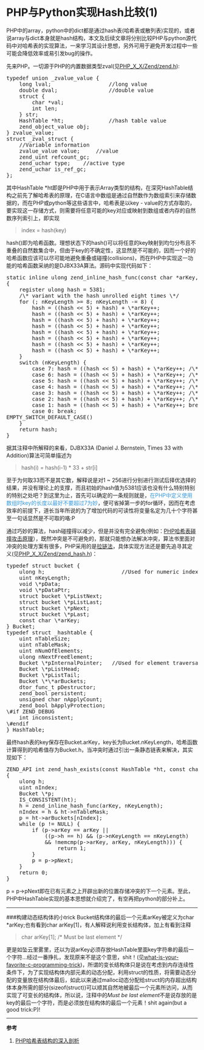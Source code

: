 <conf style='display:none'>
title: PHP与Python实现Hash比较(1)
permalink: http://sniky.github.io/article/Hash-implementation-in-PHP-vs-Python-part-1.html
tags: PHP, Python, Hash
author: rainy
datetime: 201305181157
</conf>

PHP与Python实现Hash比较(1)
====

PHP中的array，python中的dict都是通过hash表(哈希表或散列表)实现的，或者说array与dict本身就是hash结构，本文及后续文章将分别比较PHP与python源代码中对哈希表的实现算法，一来学习其设计思想，另外可用于避免开发过程中一些可能会降低效率或易引发bug的操作。

先来PHP。一切源于PHP的内置数据类型zval(见[PHP_X_X/Zend/zend.h](http://lxr.php.net/xref/PHP_5_4/Zend/zend.h)):
<pre class="prettyprint">
typedef union _zvalue_value {
    long lval;                  //long value
    double dval;                //double value
    struct {
        char *val;
        int len;
    } str;
    HashTable *ht;              //hash table value
    zend_object_value obj;
} zvalue_value;
struct _zval_struct {
    //Variable information
    zvalue_value value;     //value
    zend_uint refcount_gc;
    zend_uchar type;    //active type
    zend_uchar is_ref_gc;
};
</pre>

其中HashTable \*ht即是PHP中用于表示Array类型的结构，在深究HashTable结构之前先了解哈希表的原理，在C语言中数组是通过自然数作为数组索引来存储数据的，而在PHP或python等这些语言中，哈希表是以key - value的方式存取的，要实现这一存储方式，则需要将任意可能的key对应或映射到数组或者内存的自然数序列索引上，即实现

>index = hash(key)

hash()即为哈希函数。理想状态下的hash()可以将任意的key映射到均匀分布且不重叠的自然数集合中，但由于key的不确定性，这显然是不可能的，因而一个好的哈希函数应该可以尽可能地避免重叠或碰撞(collisions)，而在PHP中实现这一功能的哈希函数采纳的是DJBX33A算法。源码中实现代码如下：
<pre class="prettyprint">
static inline ulong zend_inline_hash_func(const char *arKey, uint nKeyLength)
{
    register ulong hash = 5381;
    /\* variant with the hash unrolled eight times \*/
    for (; nKeyLength >= 8; nKeyLength -= 8) {
        hash = ((hash << 5) + hash) + \*arKey++;
        hash = ((hash << 5) + hash) + \*arKey++;
        hash = ((hash << 5) + hash) + \*arKey++;
        hash = ((hash << 5) + hash) + \*arKey++;
        hash = ((hash << 5) + hash) + \*arKey++;
        hash = ((hash << 5) + hash) + \*arKey++;
        hash = ((hash << 5) + hash) + \*arKey++;
        hash = ((hash << 5) + hash) + \*arKey++;
    }
    switch (nKeyLength) {
        case 7: hash = ((hash << 5) + hash) + \*arKey++; /\* fallthrough... \*/
        case 6: hash = ((hash << 5) + hash) + \*arKey++; /\* fallthrough... \*/
        case 5: hash = ((hash << 5) + hash) + \*arKey++; /\* fallthrough... \*/
        case 4: hash = ((hash << 5) + hash) + \*arKey++; /\* fallthrough... \*/
        case 3: hash = ((hash << 5) + hash) + \*arKey++; /\* fallthrough... \*/
        case 2: hash = ((hash << 5) + hash) + \*arKey++; /\* fallthrough... \*/
        case 1: hash = ((hash << 5) + hash) + \*arKey++; break;
        case 0: break;
EMPTY_SWITCH_DEFAULT_CASE()
    }
    return hash;
}
</pre>
据其注释中所解释的来看，DJBX33A (Daniel J. Bernstein, Times 33 with Addition)算法可简单描述为

> hash(i) = hash(i-1) * 33 + str[i]

至于为何取33而不是其它数，解释说是对1 ~ 256进行分别进行测试后择优选择的结果，并没有理论上的支撑，而且初始的hash值为5381应该也没有什么特别特别的特别之处吧？到这里为止，首先可以确定的一条规则就是，<span style="color: #3498db">在PHP中定义使用数组时key的长度以最好不要超过7为妙</span>，便可省掉第一步的for循环，因而在考虑效率的前提下，道长当年所说的为了增加代码的可读性将变量名定为几十个字符甚至一句话显然是不可取的咯:P

通过巧妙的算法，hash碰撞得以减少，但是并没有完全避免(例如：[PHP哈希表碰撞攻击原理](http://blog.codinglabs.org/articles/hash-collisions-attack-on-php.html)），既然冲突是不可避免的，那就只能想办法解决冲突，算法书里面对冲突的处理方案有很多，PHP采用的是[拉链法](http://www.nowamagic.net/academy/detail/3008060g)，具体实现方法还是要先追寻其定义(见[PHP_X_X/Zend/zend_hash.h](http://lxr.php.net/xref/PHP_5_4/Zend/zend_hash.h))：
<pre class="prettyprint">
typedef struct bucket {
    ulong h;                        //Used for numeric indexing
    uint nKeyLength;
    void \*pData;
    void \*pDataPtr;
    struct bucket \*pListNext;
    struct bucket \*pListLast;
    struct bucket \*pNext;
    struct bucket \*pLast;
    const char \*arKey;
} Bucket;
typedef struct _hashtable {
    uint nTableSize;
    uint nTableMask;
    uint nNumOfElements;
    ulong nNextFreeElement;
    Bucket \*pInternalPointer;   //Used for element traversal
    Bucket \*pListHead;
    Bucket \*pListTail;
    Bucket \*\*arBuckets;
    dtor_func_t pDestructor;
    zend_bool persistent;
    unsigned char nApplyCount;
    zend_bool bApplyProtection;
\#if ZEND_DEBUG
    int inconsistent;
\#endif
} HashTable;
</pre>

最终hash表的key保存在Bucket.arKey，key长为Bucket.nKeyLength，哈希函数计算得到的哈希值存为Bucket.h，当冲突时通过引出一条静态链表来解决，其实现如下：
<pre class="prettyprint">
ZEND_API int zend_hash_exists(const HashTable *ht, const char *arKey, uint nKeyLength)
{
    ulong h;
    uint nIndex;
    Bucket \*p;
    IS_CONSISTENT(ht);
    h = zend_inline_hash_func(arKey, nKeyLength);
    nIndex = h & ht->nTableMask;
    p = ht->arBuckets[nIndex];
    while (p != NULL) {
        if (p->arKey == arKey ||
            ((p->h == h) && (p->nKeyLength == nKeyLength) 
            && !memcmp(p->arKey, arKey, nKeyLength))) {
                return 1;
        }
        p = p->pNext;
    }
    return 0;
}
</pre>
p = p->pNext即在已有元素之上开辟出新的位置存储冲突的下一个元素。至此，PHP中HashTable实现的基本思想就介绍完了，有空再把python的部分补上。


----

###构建动态结构体的小trick
Bucket结构体的最后一个元素arKey被定义为char *arKey;也有看到char arKey[1]，有人解释说利用变长结构体，加上有看到注释

> char arKey[1]; /\* Must be last element \*/

更是如坠云里雾里，还以为说arKey必须存放HashTable里面key字符串的最后一个字符…经过一番挣扎，发现原来不是这个意思，shit！(见[what-is-your-favorite-c-programming-trick](http://stackoverflow.com/questions/599365/what-is-your-favorite-c-programming-trick))，所谓的变长结构体只是说在考虑到内存连续性条件下，为了实现结构体内部元素的动态分配，利用struct的性质，将需要动态分配的变量放在结构体最后，如此以来通过malloc动态分配给struct的内存超出结构体本身所需的部分(sizeof(struct))可以顺其自然地被最后一个元素所访问，从而实现了可变长的结构体，所以说，注释中的*Must be last element*不是说存放的是key的最后一个字符，而是必须放在结构体的最后一个元素！shit again(but a good trick:P)!


----

**参考**

1. [PHP哈希表结构的深入剖析](http://www.nowamagic.net/academy/detail/1201011)